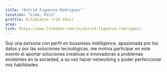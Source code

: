 ```yaml
---
title: "Astrid Figueroa Rodriguez"
location: "Lima, Perú"
profile: Estudiante (+18 años)
area: 
link: https://www.linkedin.com/in/astrid-figueroa-rodriguez/
---
```


Soy una persona con perfil en bussiness intelligence, apasionada por los datos y por las soluciones tecnológicas, me motiva participar en este evento el aportar soluciones creativas e innovadoras a problemas existentes en la sociedad, a su vez hacer networking y poder perfeccionar mis habilidades.